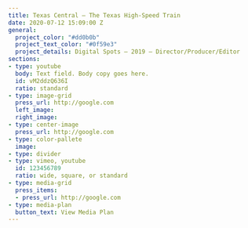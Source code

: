 ```yaml
---
title: Texas Central — The Texas High-Speed Train
date: 2020-07-12 15:09:00 Z
general:
  project_color: "#dd0b0b"
  project_text_color: "#0f59e3"
  project_details: Digital Spots – 2019 – Director/Producer/Editor
sections:
- type: youtube
  body: Text field. Body copy goes here.
  id: vM2ddzQ636I
  ratio: standard
- type: image-grid
  press_url: http://google.com
  left_image: 
  right_image: 
- type: center-image
  press_url: http://google.com
- type: color-pallete
  image: 
- type: divider
- type: vimeo, youtube
  id: 123456789
  ratio: wide, square, or standard
- type: media-grid
  press_items:
  - press_url: http://google.com
- type: media-plan
  button_text: View Media Plan
---
```


